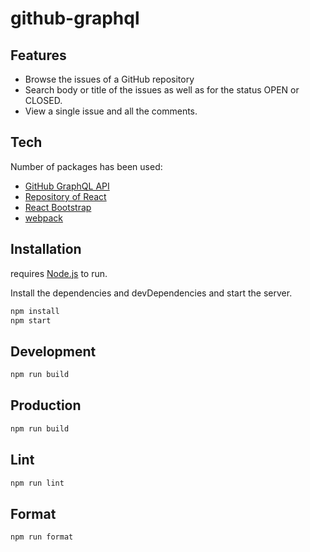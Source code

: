 # github-graphql

## Features

- Browse the issues of a GitHub repository
- Search body or title of the issues as well as for the status OPEN or CLOSED.
- View a single issue and all the comments.

## Tech

Number of packages has been used:
- [GitHub GraphQL API]
- [Repository of React]
- [React Bootstrap]
- [webpack]

## Installation

requires [Node.js](https://nodejs.org/) to run.

Install the dependencies and devDependencies and start the server.

```sh
npm install
npm start
```

## Development

```sh
npm run build
```

## Production
```sh
npm run build
```
## Lint

```sh
npm run lint
```
## Format

```sh
npm run format
```

   [GitHub GraphQL API]: <https://developer.github.com/v4/>
   [Repository of React]: <https://github.com/facebook/react/>
   [React Bootstrap]: <https://react-bootstrap.github.io/>
   [webpack]: <https://webpack.js.org/>
